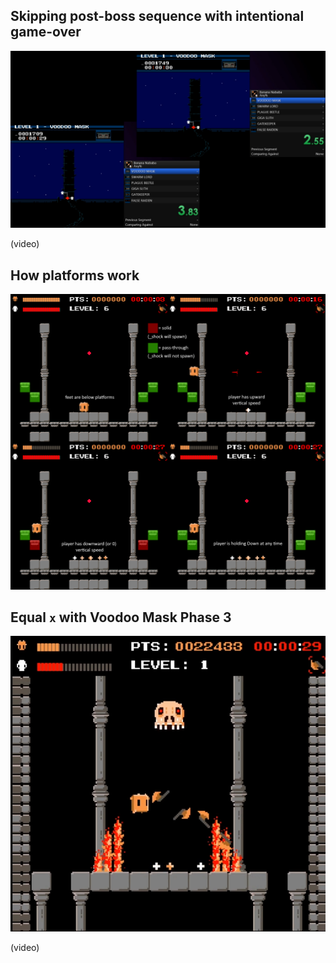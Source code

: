 ## Skipping post-boss sequence with intentional game-over

[![](screenshots/orbgameover.png)](https://i.imgur.com/LN6OEFC.mp4 "Click to watch!")

(video)

## How platforms work

![](screenshots/platforms.png)

## Equal `x` with Voodoo Mask Phase 3

[![](screenshots/voodoohop.png)](https://i.imgur.com/AmIpj8a.mp4 "Click to watch!")

(video)
